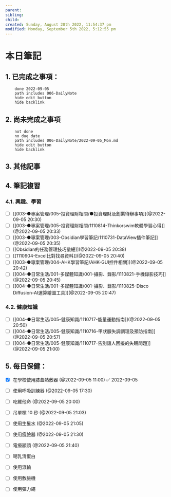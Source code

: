 ```yaml
---
parent: 
sibling: 
child: 
created: Sunday, August 28th 2022, 11:54:37 pm
modified: Monday, September 5th 2022, 5:12:55 pm
---
```

# 本日筆記


## 1. 已完成之事項：
```tasks
	done 2022-09-05
	path includes 006-DailyNote
	hide edit button 
	hide backlink
```

## 2. 尚未完成之事項
```tasks
	not done
	no due date
	path includes 006-DailyNote/2022-09-05_Mon.md
	hide edit button 
	hide backlink
```

## 3. 其他記事

## 4. 筆記複習
### 4.1. 興趣、學習
- [ ] [[003-●專案管理/005-投資理財相關/●投資理財及創業待辦事項]](@2022-09-05 20:30)
- [ ] [[003-●專案管理/005-投資理財相關/1110814-Thinkorswim軟體學習心得]](@2022-09-05 20:33)
- [ ] [[003-●專案管理/003-Obsidian學習筆記/1110731-DataView插件筆記]](@2022-09-05 20:35)
- [ ] [[Obsidian的任務管理技巧彙總]](@2022-09-05 20:38)
- [ ] [[1110904-Excel比對找尋資料]](@2022-09-05 20:40)
- [ ] [[003-●專案管理/004-AHK學習筆記/AHK-GUI控件相關]](@2022-09-05 20:42)
- [ ] [[004-●日常生活/001-多媒體知識/001-攝影、錄影/1110821-手機錄影技巧]](@2022-09-05 20:45)
- [ ] [[004-●日常生活/001-多媒體知識/001-攝影、錄影/1110825-Disco Diffusion-AI運算繪圖工具]](@2022-09-05 20:47)

### 4.2. 健康知識
- [ ] [[004-●日常生活/005-健康知識/1110717-能量運動指南]](@2022-09-05 20:50)
- [ ] [[004-●日常生活/005-健康知識/1110716-甲狀腺失調調理及預防指南]](@2022-09-05 20:57)
- [ ] [[004-●日常生活/005-健康知識/1110717-告別讓人困擾的失眠問題]](@2022-09-05 21:00)

## 5. 每日保健：
- [x] 在學校使用膝蓋熱敷器 (@2022-09-05 11:00) ✅ 2022-09-05
- [ ] 使用呼吸訓練器 (@2022-09-05 17:30)
- [ ] 吃維他命 (@2022-09-05 20:00)
- [ ] 吊單槓 10 秒 (@2022-09-05 21:03)
- [ ] 使用生髮水 (@2022-09-05 21:05)
- [ ] 使用瘦臉器 (@2022-09-05 21:30)
- [ ] 電療額頭 (@2022-09-05 21:40)
- [ ] 喝乳清蛋白
- [ ] 使用滾輪
- [ ] 使用敷臉機
- [ ] 使用彈力繩


